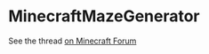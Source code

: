 # MinecraftMazeGenerator

See the thread [on Minecraft Forum](http://www.minecraftforum.net/forums/mapping-and-modding-java-edition/minecraft-tools/2883080-maze-function-generator)
